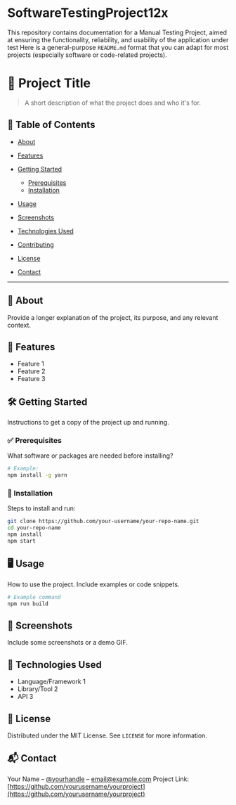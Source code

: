 # SoftwareTestingProject12x
This repository contains documentation for a Manual Testing Project, aimed at ensuring the functionality, reliability, and usability of the application under test
Here is a general-purpose `README.md` format that you can adapt for most projects (especially software or code-related projects).

# 📘 Project Title

> A short description of what the project does and who it's for.

## 📂 Table of Contents

* [About](#about)
* [Features](#features)
* [Getting Started](#getting-started)

  * [Prerequisites](#prerequisites)
  * [Installation](#installation)
* [Usage](#usage)
* [Screenshots](#screenshots)
* [Technologies Used](#technologies-used)
* [Contributing](#contributing)
* [License](#license)
* [Contact](#contact)

---

## 🧾 About

Provide a longer explanation of the project, its purpose, and any relevant context.

## 🚀 Features

* Feature 1
* Feature 2
* Feature 3

## 🛠️ Getting Started

Instructions to get a copy of the project up and running.

### ✅ Prerequisites

What software or packages are needed before installing?

```bash
# Example:
npm install -g yarn
```

### 🧰 Installation

Steps to install and run:

```bash
git clone https://github.com/your-username/your-repo-name.git
cd your-repo-name
npm install
npm start
```

## 🖥️ Usage

How to use the project. Include examples or code snippets.

```bash
# Example command
npm run build
```

## 📸 Screenshots

Include some screenshots or a demo GIF.

## 🧪 Technologies Used

* Language/Framework 1
* Library/Tool 2
* API 3


## 📄 License

Distributed under the MIT License. See `LICENSE` for more information.

## 📬 Contact

Your Name – [@yourhandle](https://twitter.com/yourhandle) – [email@example.com](mailto:email@example.com)
Project Link: [https://github.com/yourusername/yourproject](https://github.com/yourusername/yourproject)


